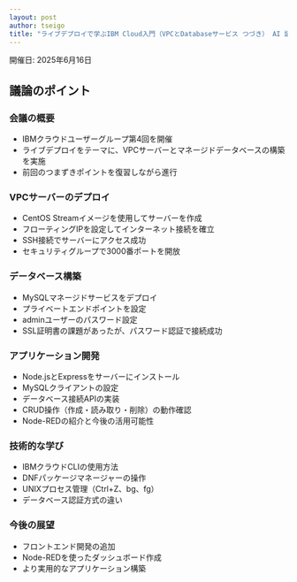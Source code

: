 ```yaml
---
layout: post
author: tseigo
title: "ライブデプロイで学ぶIBM Cloud入門（VPCとDatabaseサービス つづき） AI 議事録速報"
---
```


開催日: 2025年6月16日

## 議論のポイント

### 会議の概要

- IBMクラウドユーザーグループ第4回を開催
- ライブデプロイをテーマに、VPCサーバーとマネージドデータベースの構築を実施
- 前回のつまずきポイントを復習しながら進行

### VPCサーバーのデプロイ

- CentOS Streamイメージを使用してサーバーを作成
- フローティングIPを設定してインターネット接続を確立
- SSH接続でサーバーにアクセス成功
- セキュリティグループで3000番ポートを開放

### データベース構築

- MySQLマネージドサービスをデプロイ
- プライベートエンドポイントを設定
- adminユーザーのパスワード設定
- SSL証明書の課題があったが、パスワード認証で接続成功

### アプリケーション開発

- Node.jsとExpressをサーバーにインストール
- MySQLクライアントの設定
- データベース接続APIの実装
- CRUD操作（作成・読み取り・削除）の動作確認
- Node-REDの紹介と今後の活用可能性

### 技術的な学び

- IBMクラウドCLIの使用方法
- DNFパッケージマネージャーの操作
- UNIXプロセス管理（Ctrl+Z、bg、fg）
- データベース認証方式の違い

### 今後の展望

- フロントエンド開発の追加
- Node-REDを使ったダッシュボード作成
- より実用的なアプリケーション構築

